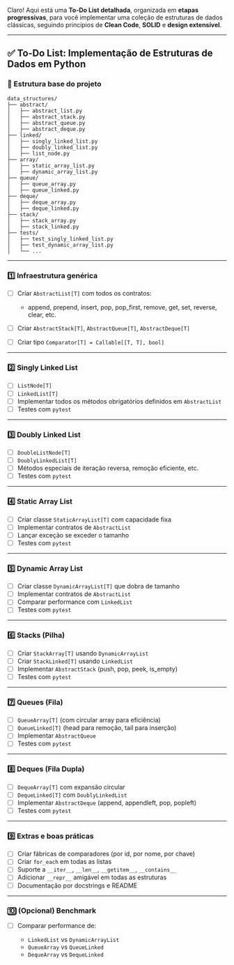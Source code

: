 Claro! Aqui está uma **To-Do List detalhada**, organizada em **etapas progressivas**, para você implementar uma coleção de estruturas de dados clássicas, seguindo princípios de **Clean Code**, **SOLID** e **design extensível**.

---

## ✅ **To-Do List: Implementação de Estruturas de Dados em Python**

### 📁 Estrutura base do projeto

```
data_structures/
├── abstract/
│   ├── abstract_list.py
│   ├── abstract_stack.py
│   ├── abstract_queue.py
│   ├── abstract_deque.py
├── linked/
│   ├── singly_linked_list.py
│   ├── doubly_linked_list.py
│   ├── list_node.py
├── array/
│   ├── static_array_list.py
│   ├── dynamic_array_list.py
├── queue/
│   ├── queue_array.py
│   ├── queue_linked.py
├── deque/
│   ├── deque_array.py
│   ├── deque_linked.py
├── stack/
│   ├── stack_array.py
│   ├── stack_linked.py
├── tests/
│   ├── test_singly_linked_list.py
│   ├── test_dynamic_array_list.py
│   └── ...
```

---

### 1️⃣ **Infraestrutura genérica**

* [ ] Criar `AbstractList[T]` com todos os contratos:

  * append, prepend, insert, pop, pop\_first, remove, get, set, reverse, clear, etc.
* [ ] Criar `AbstractStack[T]`, `AbstractQueue[T]`, `AbstractDeque[T]`
* [ ] Criar tipo `Comparator[T] = Callable[[T, T], bool]`

---

### 2️⃣ **Singly Linked List**

* [ ] `ListNode[T]`
* [ ] `LinkedList[T]`
* [ ] Implementar todos os métodos obrigatórios definidos em `AbstractList`
* [ ] Testes com `pytest`

---

### 3️⃣ **Doubly Linked List**

* [ ] `DoubleListNode[T]`
* [ ] `DoublyLinkedList[T]`
* [ ] Métodos especiais de iteração reversa, remoção eficiente, etc.
* [ ] Testes com `pytest`

---

### 4️⃣ **Static Array List**

* [ ] Criar classe `StaticArrayList[T]` com capacidade fixa
* [ ] Implementar contratos de `AbstractList`
* [ ] Lançar exceção se exceder o tamanho
* [ ] Testes com `pytest`

---

### 5️⃣ **Dynamic Array List**

* [ ] Criar classe `DynamicArrayList[T]` que dobra de tamanho
* [ ] Implementar contratos de `AbstractList`
* [ ] Comparar performance com `LinkedList`
* [ ] Testes com `pytest`

---

### 6️⃣ **Stacks (Pilha)**

* [ ] Criar `StackArray[T]` usando `DynamicArrayList`
* [ ] Criar `StackLinked[T]` usando `LinkedList`
* [ ] Implementar `AbstractStack` (push, pop, peek, is\_empty)
* [ ] Testes com `pytest`

---

### 7️⃣ **Queues (Fila)**

* [ ] `QueueArray[T]` (com circular array para eficiência)
* [ ] `QueueLinked[T]` (head para remoção, tail para inserção)
* [ ] Implementar `AbstractQueue`
* [ ] Testes com `pytest`

---

### 8️⃣ **Deques (Fila Dupla)**

* [ ] `DequeArray[T]` com expansão circular
* [ ] `DequeLinked[T]` com `DoublyLinkedList`
* [ ] Implementar `AbstractDeque` (append, appendleft, pop, popleft)
* [ ] Testes com `pytest`

---

### 9️⃣ **Extras e boas práticas**

* [ ] Criar fábricas de comparadores (por id, por nome, por chave)
* [ ] Criar `for_each` em todas as listas
* [ ] Suporte a `__iter__`, `__len__`, `__getitem__`, `__contains__`
* [ ] Adicionar `__repr__` amigável em todas as estruturas
* [ ] Documentação por docstrings e README

---

### 🔟 (Opcional) Benchmark

* [ ] Comparar performance de:

  * `LinkedList` vs `DynamicArrayList`
  * `QueueArray` vs `QueueLinked`
  * `DequeArray` vs `DequeLinked`
